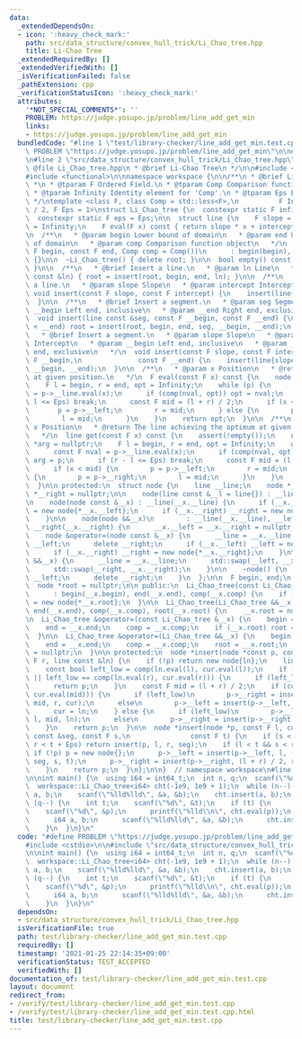 ```yaml
---
data:
  _extendedDependsOn:
  - icon: ':heavy_check_mark:'
    path: src/data_structure/convex_hull_trick/Li_Chao_tree.hpp
    title: Li-Chao Tree
  _extendedRequiredBy: []
  _extendedVerifiedWith: []
  _isVerificationFailed: false
  _pathExtension: cpp
  _verificationStatusIcon: ':heavy_check_mark:'
  attributes:
    '*NOT_SPECIAL_COMMENTS*': ''
    PROBLEM: https://judge.yosupo.jp/problem/line_add_get_min
    links:
    - https://judge.yosupo.jp/problem/line_add_get_min
  bundledCode: "#line 1 \"test/library-checker/line_add_get_min.test.cpp\"\n#define\
    \ PROBLEM \"https://judge.yosupo.jp/problem/line_add_get_min\"\n\n#include <cstdio>\n\
    \n#line 2 \"src/data_structure/convex_hull_trick/Li_Chao_tree.hpp\"\n\n/**\n *\
    \ @file Li_Chao_tree.hpp\n * @brief Li-Chao Tree\n */\n\n#include <cassert>\n\
    #include <functional>\n\nnamespace workspace {\n\n/**\n * @brief Li-Chao Tree\n\
    \ *\n * @tparam F Ordered Field.\n * @tparam Comp Comparison function object type\n\
    \ * @tparam Infinity Identity element for 'Comp'.\n * @tparam Eps Error tolerance\n\
    \ */\ntemplate <class F, class Comp = std::less<F>,\n          F Infinity = std::numeric_limits<F>::max()\
    \ / 2, F Eps = 1>\nstruct Li_Chao_tree {\n  constexpr static F infinity = Infinity;\n\
    \  constexpr static F eps = Eps;\n\n  struct line {\n    F slope = 0, intercept\
    \ = Infinity;\n    F eval(F x) const { return slope * x + intercept; }\n  };\n\
    \n  /**\n   * @param begin Lower bound of domain\n   * @param end Upper bound\
    \ of domain\n   * @param comp Comparison function object\n   */\n  Li_Chao_tree(const\
    \ F begin, const F end, Comp comp = Comp())\n      : begin(begin), end(end), comp(comp)\
    \ {}\n\n  ~Li_Chao_tree() { delete root; }\n\n  bool empty() const { return !root;\
    \ }\n\n  /**\n   * @brief Insert a line.\n   * @param ln Line\n   */\n  void insert(line\
    \ const &ln) { root = insert(root, begin, end, ln); }\n\n  /**\n   * @brief Insert\
    \ a line.\n   * @param slope Slope\n   * @param intercept Intercept\n   */\n \
    \ void insert(const F slope, const F intercept) {\n    insert(line{slope, intercept});\n\
    \  }\n\n  /**\n   * @brief Insert a segment.\n   * @param seg Segment\n   * @param\
    \ __begin Left end, inclusive\n   * @param __end Right end, exclusive\n   */\n\
    \  void insert(line const &seg, const F __begin, const F __end) {\n    if (__begin\
    \ < __end) root = insert(root, begin, end, seg, __begin, __end);\n  }\n\n  /**\n\
    \   * @brief Insert a segment.\n   * @param slope Slope\n   * @param intercept\
    \ Intercept\n   * @param __begin Left end, inclusive\n   * @param __end Right\
    \ end, exclusive\n   */\n  void insert(const F slope, const F intercept, const\
    \ F __begin,\n              const F __end) {\n    insert(line{slope, intercept},\
    \ __begin, __end);\n  }\n\n  /**\n   * @param x Position\n   * @return The optimum\
    \ at given position.\n   */\n  F eval(const F x) const {\n    node *p = root;\n\
    \    F l = begin, r = end, opt = Infinity;\n    while (p) {\n      const F nval\
    \ = p->__line.eval(x);\n      if (comp(nval, opt)) opt = nval;\n      if (r -\
    \ l <= Eps) break;\n      const F mid = (l + r) / 2;\n      if (x < mid) {\n \
    \       p = p->__left;\n        r = mid;\n      } else {\n        p = p->__right;\n\
    \        l = mid;\n      }\n    }\n    return opt;\n  }\n\n  /**\n   * @param\
    \ x Position\n   * @return The line achieving the optimum at given position.\n\
    \   */\n  line get(const F x) const {\n    assert(!empty());\n    node *p = root,\
    \ *arg = nullptr;\n    F l = begin, r = end, opt = Infinity;\n    while (p) {\n\
    \      const F nval = p->__line.eval(x);\n      if (comp(nval, opt)) opt = nval,\
    \ arg = p;\n      if (r - l <= Eps) break;\n      const F mid = (l + r) / 2;\n\
    \      if (x < mid) {\n        p = p->__left;\n        r = mid;\n      } else\
    \ {\n        p = p->__right;\n        l = mid;\n      }\n    }\n    return arg->__line;\n\
    \  }\n\n protected:\n  struct node {\n    line __line;\n    node *__left = nullptr,\
    \ *__right = nullptr;\n\n    node(line const &__l = line{}) : __line(__l) {}\n\
    \n    node(node const &__x) : __line(__x.__line) {\n      if (__x.__left) __left\
    \ = new node{*__x.__left};\n      if (__x.__right) __right = new node{*__x.__right};\n\
    \    }\n\n    node(node &&__x)\n        : __line(__x.__line), __left(__x.__left),\
    \ __right(__x.__right) {\n      __x.__left = __x.__right = nullptr;\n    }\n\n\
    \    node &operator=(node const &__x) {\n      __line = __x.__line;\n      delete\
    \ __left;\n      delete __right;\n      if (__x.__left) __left = new node{*__x.__left};\n\
    \      if (__x.__right) __right = new node{*__x.__right};\n    }\n\n    node &operator=(node\
    \ &&__x) {\n      __line = __x.__line;\n      std::swap(__left, __x.__left);\n\
    \      std::swap(__right, __x.__right);\n    }\n\n    ~node() {\n      delete\
    \ __left;\n      delete __right;\n    }\n  };\n\n  F begin, end;\n  Comp comp;\n\
    \  node *root = nullptr;\n\n public:\n  Li_Chao_tree(const Li_Chao_tree &__x)\n\
    \      : begin(__x.begin), end(__x.end), comp(__x.comp) {\n    if (__x.root) root\
    \ = new node{*__x.root};\n  }\n\n  Li_Chao_tree(Li_Chao_tree &&__x)\n      : begin(__x.begin),\
    \ end(__x.end), comp(__x.comp), root(__x.root) {\n    __x.root = nullptr;\n  }\n\
    \n  Li_Chao_tree &operator=(const Li_Chao_tree &__x) {\n    begin = __x.begin;\n\
    \    end = __x.end;\n    comp = __x.comp;\n    if (__x.root) root = new node{*__x.root};\n\
    \  }\n\n  Li_Chao_tree &operator=(Li_Chao_tree &&__x) {\n    begin = __x.begin;\n\
    \    end = __x.end;\n    comp = __x.comp;\n    root = __x.root;\n    __x.root\
    \ = nullptr;\n  }\n\n protected:\n  node *insert(node *const p, const F l, const\
    \ F r, line const &ln) {\n    if (!p) return new node{ln};\n    line &cur = p->__line;\n\
    \    const bool left_low = comp(ln.eval(l), cur.eval(l));\n    if (r - l <= Eps\
    \ || left_low == comp(ln.eval(r), cur.eval(r))) {\n      if (left_low) cur = ln;\n\
    \      return p;\n    }\n    const F mid = (l + r) / 2;\n    if (comp(ln.eval(mid),\
    \ cur.eval(mid))) {\n      if (left_low)\n        p->__right = insert(p->__right,\
    \ mid, r, cur);\n      else\n        p->__left = insert(p->__left, l, mid, cur);\n\
    \      cur = ln;\n    } else {\n      if (left_low)\n        p->__left = insert(p->__left,\
    \ l, mid, ln);\n      else\n        p->__right = insert(p->__right, mid, r, ln);\n\
    \    }\n    return p;\n  }\n\n  node *insert(node *p, const F l, const F r, line\
    \ const &seg, const F s,\n               const F t) {\n    if (s < l + Eps &&\
    \ r < t + Eps) return insert(p, l, r, seg);\n    if (l < t && s < r) {\n     \
    \ if (!p) p = new node{};\n      p->__left = insert(p->__left, l, (l + r) / 2,\
    \ seg, s, t);\n      p->__right = insert(p->__right, (l + r) / 2, r, seg, s, t);\n\
    \    }\n    return p;\n  }\n};\n\n}  // namespace workspace\n#line 6 \"test/library-checker/line_add_get_min.test.cpp\"\
    \n\nint main() {\n  using i64 = int64_t;\n  int n, q;\n  scanf(\"%d%d\", &n, &q);\n\
    \  workspace::Li_Chao_tree<i64> cht(-1e9, 1e9 + 1);\n  while (n--) {\n    i64\
    \ a, b;\n    scanf(\"%lld%lld\", &a, &b);\n    cht.insert(a, b);\n  }\n  while\
    \ (q--) {\n    int t;\n    scanf(\"%d\", &t);\n    if (t) {\n      int p;\n  \
    \    scanf(\"%d\", &p);\n      printf(\"%lld\\n\", cht.eval(p));\n    } else {\n\
    \      i64 a, b;\n      scanf(\"%lld%lld\", &a, &b);\n      cht.insert(a, b);\n\
    \    }\n  }\n}\n"
  code: "#define PROBLEM \"https://judge.yosupo.jp/problem/line_add_get_min\"\n\n\
    #include <cstdio>\n\n#include \"src/data_structure/convex_hull_trick/Li_Chao_tree.hpp\"\
    \n\nint main() {\n  using i64 = int64_t;\n  int n, q;\n  scanf(\"%d%d\", &n, &q);\n\
    \  workspace::Li_Chao_tree<i64> cht(-1e9, 1e9 + 1);\n  while (n--) {\n    i64\
    \ a, b;\n    scanf(\"%lld%lld\", &a, &b);\n    cht.insert(a, b);\n  }\n  while\
    \ (q--) {\n    int t;\n    scanf(\"%d\", &t);\n    if (t) {\n      int p;\n  \
    \    scanf(\"%d\", &p);\n      printf(\"%lld\\n\", cht.eval(p));\n    } else {\n\
    \      i64 a, b;\n      scanf(\"%lld%lld\", &a, &b);\n      cht.insert(a, b);\n\
    \    }\n  }\n}\n"
  dependsOn:
  - src/data_structure/convex_hull_trick/Li_Chao_tree.hpp
  isVerificationFile: true
  path: test/library-checker/line_add_get_min.test.cpp
  requiredBy: []
  timestamp: '2021-01-25 22:14:35+09:00'
  verificationStatus: TEST_ACCEPTED
  verifiedWith: []
documentation_of: test/library-checker/line_add_get_min.test.cpp
layout: document
redirect_from:
- /verify/test/library-checker/line_add_get_min.test.cpp
- /verify/test/library-checker/line_add_get_min.test.cpp.html
title: test/library-checker/line_add_get_min.test.cpp
---
```

